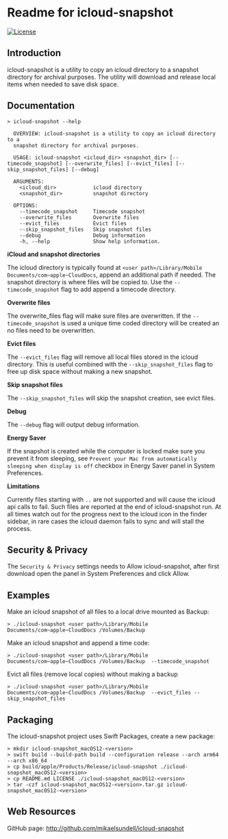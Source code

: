 Readme for icloud-snapshot
==========================

[![License](https://img.shields.io/badge/license-BSD%203--Clause-blue.svg?style=flat-square)](https://github.com/mikaelsundell/icloud-snapshot/blob/master/license.md)

Introduction
------------

icloud-snapshot is a utility to copy an icloud directory to a snapshot directory for archival purposes. The utility will download and release local items when needed to save disk space.

Documentation
-------------

```shell
> icloud-snapshot --help

  OVERVIEW: icloud-snapshot is a utility to copy an icloud directory to a
  snapshot directory for archival purposes.

  USAGE: icloud-snapshot <icloud_dir> <snapshot_dir> [--timecode_snapshot] [--overwrite_files] [--evict_files] [--skip_snapshot_files] [--debug]

  ARGUMENTS:
    <icloud_dir>            icloud directory
    <snapshot_dir>          snapshot directory

  OPTIONS:
    --timecode_snapshot     Timecode snapshot
    --overwrite_files       Overwrite files
    --evict_files           Evict files
    --skip_snapshot_files   Skip snapshot files
    --debug                 Debug information
    -h, --help              Show help information.
``` 
  
**iCloud and snapshot directories**

The icloud directory is typically found at `<user path>/Library/Mobile Documents/com~apple~CloudDocs`, append an additional path if needed. The snapshot directory is where files will be copied to. Use the `--timecode_snapshot` flag to add append a timecode directory.

**Overwrite files**

The overwrite_files flag will make sure files are overwritten. If the `--timecode_snapshot` is used a unique time coded directory will be created an no files need to be overwritten.

**Evict files**

The `--evict_files` flag will remove all local files stored in the icloud directory. This is useful combined with the `--skip_snapshot_files` flag to free up disk space without making a new snapshot.

**Skip snapshot files**

The `--skip_snapshot_files` will skip the snapshot creation, see evict files.

**Debug**

The `--debug` flag will output debug information.

**Energy Saver**

If the snapshot is created while the computer is locked make sure you prevent it from sleeping, see `Prevent your Mac from automatically sleeping when display is off` checkbox in Energy Saver panel in System Preferences.

**Limitations**

Currently files starting with `..` are not supported and will cause the icloud api calls to fail. Such files are reported at the end of icloud-snapshot run. At all times watch out for the progress next to the icloud icon in the finder sidebar, in rare cases the icloud daemon fails to sync and will stall the process.

Security & Privacy
------------------

The `Security & Privacy` settings needs to Allow icloud-snapshot, after first download open the panel in System Preferences and click Allow.

  
Examples
--------

Make an icloud snapshot of all files to a local drive mounted as Backup:

```shell
> ./icloud-snapshot <user path>/Library/Mobile Documents/com~apple~CloudDocs /Volumes/Backup
```

Make an icloud snapshot and append a time code:

```shell
> ./icloud-snapshot <user path>/Library/Mobile Documents/com~apple~CloudDocs /Volumes/Backup  --timecode_snapshot
```

Evict all files (remove local copies) without making a backup

```shell
> ./icloud-snapshot <user path>/Library/Mobile Documents/com~apple~CloudDocs /Volumes/Backup  --evict_files --skip_snapshot_files
```

Packaging
---------

The icloud-snapshot project uses Swift Packages, create a new package:

```shell
> mkdir icloud-snapshot_macOS12-<version>
> swift build --build-path build --configuration release --arch arm64 --arch x86_64
> cp build/apple/Products/Release/icloud-snapshot ./icloud-snapshot_macOS12-<version>
> cp README.md LICENSE ./icloud-snapshot_macOS12-<version>
> tar -czf icloud-snapshot_macOS12-<version>.tar.gz icloud-snapshot_macOS12-<version>
```

Web Resources
-------------

GitHub page:        http://github.com/mikaelsundell/icloud-snapshot
